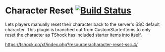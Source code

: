 Character Reset
[![Build Status](https://travis-ci.org/bippity/CharacterReset.svg?branch=master)](https://travis-ci.org/bippity/CharacterReset)
============

Lets players manually reset their character back to the server's SSC default character.
This plugin is branched out from CustomStarterItems to only reset the character as TShock has included starter items into itself.

https://tshock.co/xf/index.php?resources/character-reset-ssc.4/
